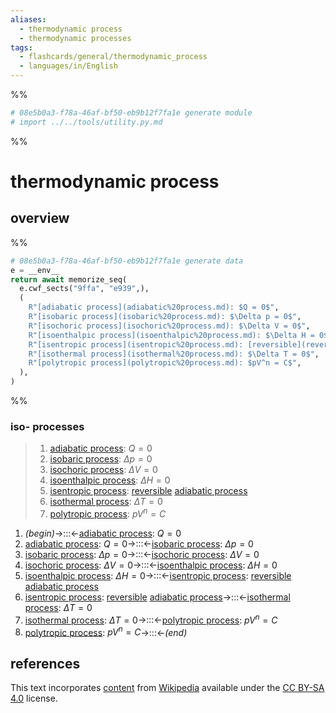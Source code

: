 ```yaml
---
aliases:
  - thermodynamic process
  - thermodynamic processes
tags:
  - flashcards/general/thermodynamic_process
  - languages/in/English
---
```


%%
```Python
# 08e5b0a3-f78a-46af-bf50-eb9b12f7fa1e generate module
# import ../../tools/utility.py.md
```
%%

# thermodynamic process

## overview

%%
```Python
# 08e5b0a3-f78a-46af-bf50-eb9b12f7fa1e generate data
e = __env__
return await memorize_seq(
  e.cwf_sects("9ffa", "e939",),
  (
    R"[adiabatic process](adiabatic%20process.md): $Q = 0$",
    R"[isobaric process](isobaric%20process.md): $\Delta p = 0$",
    R"[isochoric process](isochoric%20process.md): $\Delta V = 0$",
    R"[isoenthalpic process](isoenthalpic%20process.md): $\Delta H = 0$",
    R"[isentropic process](isentropic%20process.md): [reversible](reversible%20process%20(thermodynamics).md) [adiabatic process](adiabatic%20process.md)",
    R"[isothermal process](isothermal%20process.md): $\Delta T = 0$",
    R"[polytropic process](polytropic%20process.md): $pV^n = C$",
  ),
)
```
%%

### iso- processes

<!--08e5b0a3-f78a-46af-bf50-eb9b12f7fa1e generate section="9ffa"--><!-- The following content is generated at 2023-12-14T23:46:14.016807+08:00. Any edits will be overridden! -->

> 1. [adiabatic process](adiabatic%20process.md): $Q = 0$
> 2. [isobaric process](isobaric%20process.md): $\Delta p = 0$
> 3. [isochoric process](isochoric%20process.md): $\Delta V = 0$
> 4. [isoenthalpic process](isoenthalpic%20process.md): $\Delta H = 0$
> 5. [isentropic process](isentropic%20process.md): [reversible](reversible%20process%20(thermodynamics).md) [adiabatic process](adiabatic%20process.md)
> 6. [isothermal process](isothermal%20process.md): $\Delta T = 0$
> 7. [polytropic process](polytropic%20process.md): $pV^n = C$

<!--/08e5b0a3-f78a-46af-bf50-eb9b12f7fa1e-->

<!--08e5b0a3-f78a-46af-bf50-eb9b12f7fa1e generate section="e939"--><!-- The following content is generated at 2023-12-14T23:46:14.028331+08:00. Any edits will be overridden! -->

1. _(begin)_→:::←[adiabatic process](adiabatic%20process.md): $Q = 0$ <!--SR:!2024-01-10,8,270!2024-03-08,65,310-->
2. [adiabatic process](adiabatic%20process.md): $Q = 0$→:::←[isobaric process](isobaric%20process.md): $\Delta p = 0$ <!--SR:!2024-03-05,63,310!2024-01-09,7,270-->
3. [isobaric process](isobaric%20process.md): $\Delta p = 0$→:::←[isochoric process](isochoric%20process.md): $\Delta V = 0$ <!--SR:!2024-02-15,47,290!2024-02-20,51,310-->
4. [isochoric process](isochoric%20process.md): $\Delta V = 0$→:::←[isoenthalpic process](isoenthalpic%20process.md): $\Delta H = 0$ <!--SR:!2024-03-11,67,310!2024-01-27,32,290-->
5. [isoenthalpic process](isoenthalpic%20process.md): $\Delta H = 0$→:::←[isentropic process](isentropic%20process.md): [reversible](reversible%20process%20(thermodynamics).md) [adiabatic process](adiabatic%20process.md) <!--SR:!2024-02-23,54,310!2024-01-12,18,290-->
6. [isentropic process](isentropic%20process.md): [reversible](reversible%20process%20(thermodynamics).md) [adiabatic process](adiabatic%20process.md)→:::←[isothermal process](isothermal%20process.md): $\Delta T = 0$ <!--SR:!2024-01-13,20,250!2024-01-19,22,270-->
7. [isothermal process](isothermal%20process.md): $\Delta T = 0$→:::←[polytropic process](polytropic%20process.md): $pV^n = C$ <!--SR:!2024-02-17,45,290!2024-02-11,45,290-->
8. [polytropic process](polytropic%20process.md): $pV^n = C$→:::←_(end)_ <!--SR:!2024-03-12,68,310!2024-02-14,47,290-->

<!--/08e5b0a3-f78a-46af-bf50-eb9b12f7fa1e-->

## references

This text incorporates [content](https://en.wikipedia.org/wiki/thermodynamic_process) from [Wikipedia](Wikipedia.md) available under the [CC BY-SA 4.0](https://creativecommons.org/licenses/by-sa/4.0/) license.
